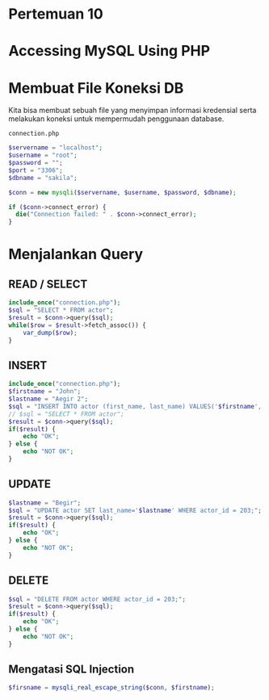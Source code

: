 # Pertemuan 10
# Accessing MySQL Using PHP
# Membuat File Koneksi DB
Kita bisa membuat sebuah file yang menyimpan informasi kredensial serta melakukan koneksi untuk mempermudah penggunaan database.

```connection.php```
```php
$servername = "localhost";
$username = "root";
$password = "";
$port = "3306";
$dbname = "sakila";

$conn = new mysqli($servername, $username, $password, $dbname);

if ($conn->connect_error) {
  die("Connection failed: " . $conn->connect_error);
}
```
# Menjalankan Query
## READ / SELECT
```php
include_once("connection.php");
$sql = "SELECT * FROM actor";
$result = $conn->query($sql);
while($row = $result->fetch_assoc()) {
    var_dump($row);
}
```
## INSERT
```php
include_once("connection.php");
$firstname = "John";
$lastname = "Aegir 2";
$sql = "INSERT INTO actor (first_name, last_name) VALUES('$firstname','$lastname');";
// $sql = "SELECT * FROM actor";
$result = $conn->query($sql);
if($result) {
    echo "OK";
} else {
    echo "NOT OK";
}
```
## UPDATE
```php
$lastname = "Begir";
$sql = "UPDATE actor SET last_name='$lastname' WHERE actor_id = 203;";
$result = $conn->query($sql);
if($result) {
    echo "OK";
} else {
    echo "NOT OK";
}
```
## DELETE
```php
$sql = "DELETE FROM actor WHERE actor_id = 203;";
$result = $conn->query($sql);
if($result) {
    echo "OK";
} else {
    echo "NOT OK";
}
```

## Mengatasi SQL Injection
```php
$firsname = mysqli_real_escape_string($conn, $firstname);
```